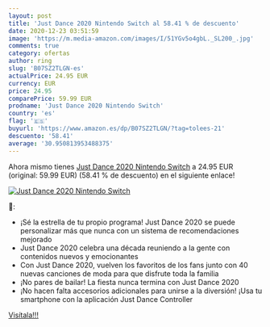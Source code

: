 ```yaml
---
layout: post
title: 'Just Dance 2020 Nintendo Switch al 58.41 % de descuento'
date: 2020-12-23 03:51:59
image: 'https://m.media-amazon.com/images/I/51YGv5o4gbL._SL200_.jpg'
comments: true
category: ofertas
author: ring
slug: 'B07SZ2TLGN-es'
actualPrice: 24.95 EUR
currency: EUR
price: 24.95
comparePrice: 59.99 EUR
prodname: 'Just Dance 2020 Nintendo Switch'
country: 'es'
flag: '🇪🇸'
buyurl: 'https://www.amazon.es/dp/B07SZ2TLGN/?tag=tolees-21'
descuento: '58.41'
average: '30.950813953488375'
---
```


Ahora mismo tienes [Just Dance 2020 Nintendo Switch](https://www.amazon.es/dp/B07SZ2TLGN/?tag=tolees-21) a 24.95 EUR (original: 59.99 EUR) (58.41 %  de descuento) en el siguiente enlace!

[![Just Dance 2020 Nintendo Switch](https://m.media-amazon.com/images/I/51YGv5o4gbL._SL200_.jpg)](https://www.amazon.es/dp/B07SZ2TLGN/?tag=tolees-21)

🔎:

- ¡Sé la estrella de tu propio programa! Just Dance 2020 se puede personalizar más que nunca con un sistema de recomendaciones mejorado
- Just Dance 2020 celebra una década reuniendo a la gente con contenidos nuevos y emocionantes
- Con Just Dance 2020, vuelven los favoritos de los fans junto con 40 nuevas canciones de moda para que disfrute toda la familia
- ¡No pares de bailar! La fiesta nunca termina con Just Dance 2020
- ¡No hacen falta accesorios adicionales para unirse a la diversión! ¡Usa tu smartphone con la aplicación Just Dance Controller

[Visítala!!!](https://www.amazon.es/dp/B07SZ2TLGN/?tag=tolees-21)
